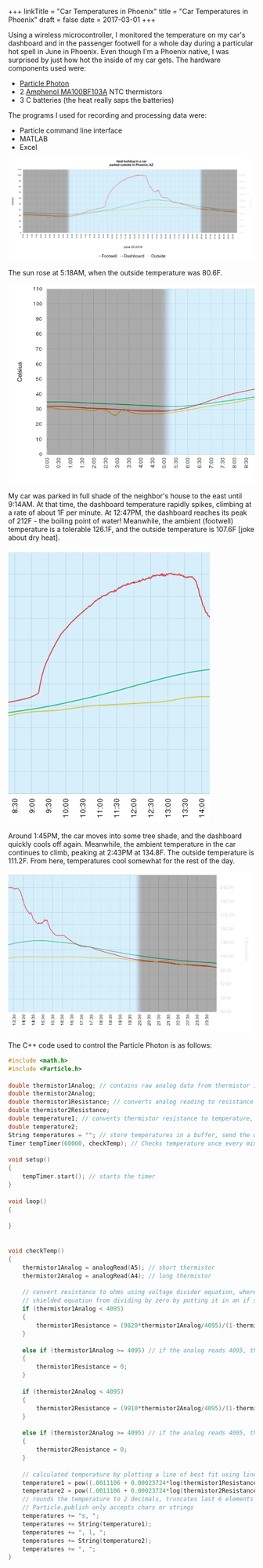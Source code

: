 +++
linkTitle = "Car Temperatures in Phoenix"
title = "Car Temperatures in Phoenix"
draft = false
date = 2017-03-01
+++

Using a wireless microcontroller, I monitored the temperature on my car's dashboard and in the passenger footwell for a whole day during a particular hot spell in June in Phoenix. Even though I'm a Phoenix native, I was surprised by just how hot the inside of my car gets. The hardware components used were:

- [Particle Photon](https://docs.particle.io/photon/)
- 2 [Amphenol MA100BF103A](https://www.digikey.com/en/products/detail/amphenol-advanced-sensors/MA100BF103A/272974) NTC thermistors
- 3 C batteries (the heat really saps the batteries)

The programs I used for recording and processing data were:

- Particle command line interface
- MATLAB
- Excel

![Full chart from sunrise to sunset](full-image.jpeg)

The sun rose at 5:18AM, when the outside temperature was 80.6F.

![Sunrise](sunrise.jpeg)

My car was parked in full shade of the neighbor's house to the east until 9:14AM. At that time, the dashboard temperature rapidly spikes, climbing at a rate of about 1F per minute. At 12:47PM, the dashboard reaches its peak of 212F - the boiling point of water! Meanwhile, the ambient (footwell) temperature is a tolerable 126.1F, and the outside temperature is 107.6F [joke about dry heat].

![Midday](midday.jpeg)

Around 1:45PM, the car moves into some tree shade, and the dashboard quickly cools off again. Meanwhile, the ambient temperature in the car continues to climb, peaking at 2:43PM at 134.8F. The outside temperature is 111.2F. From here, temperatures cool somewhat for the rest of the day.

![Evening](evening.jpeg)

The C++ code used to control the Particle Photon is as follows:

```C++
#include <math.h>
#include <Particle.h>

double thermistor1Analog; // contains raw analog data from thermistor 1 circuit VOut
double thermistor2Analog;
double thermistor1Resistance; // converts analog reading to resistance
double thermistor2Resistance;
double temperature1; // converts thermistor resistance to temperature, according to Amphenol datasheet
double temperature2;
String temperatures = ""; // store temperatures in a buffer, send the whole thing once buffer fills to conserve power
Timer tempTimer(60000, checkTemp); // Checks temperature once every minute

void setup()
{
    tempTimer.start(); // starts the timer
}

void loop()
{

}


void checkTemp()
{
    thermistor1Analog = analogRead(A5); // short thermistor
    thermistor2Analog = analogRead(A4); // long thermistor

    // convert resistance to ohms using voltage divider equation, where R1 = 10k ohms
    // shielded equation from dividing by zero by putting it in an if statement
    if (thermistor1Analog < 4095)
    {
        thermistor1Resistance = (9820*thermistor1Analog/4095)/(1-thermistor1Analog/4095); // 9820 is multimeter measurement of resistor
    }

    else if (thermistor1Analog >= 4095) // if the analog reads 4095, then there is a short or the thermistor has failed.
    {
        thermistor1Resistance = 0;
    }

    if (thermistor2Analog < 4095)
    {
        thermistor2Resistance = (9910*thermistor2Analog/4095)/(1-thermistor2Analog/4095); // 9910 is multimeter measurement of resistor
    }

    else if (thermistor2Analog >= 4095) // if the analog reads 4095, then there is a short or the thermistor has failed.
    {
        thermistor2Resistance = 0;
    }

    // calculated temperature by plotting a line of best fit using linear algebra and MATLAB. Error was found to be 3.7998*10^-4 Kelvins using Igor Pro. Compressed some of the math operations to reduce floating point error.
    temperature1 = pow((.0011106 + 0.00023724*log(thermistor1Resistance) + 0.000000074738*pow(log(thermistor1Resistance), 3)), -1) - 273.15;
    temperature2 = pow((.0011106 + 0.00023724*log(thermistor2Resistance) + 0.000000074738*pow(log(thermistor2Resistance), 3)), -1) - 273.15;
    // rounds the temperature to 2 decimals, truncates last 6 elements (trailing zeroes))
    // Particle.publish only accepts chars or strings
    temperatures += "s, ";
    temperatures += String(temperature1);
    temperatures += ", l, ";
    temperatures += String(temperature2);
    temperatures += ", ";
}

```
